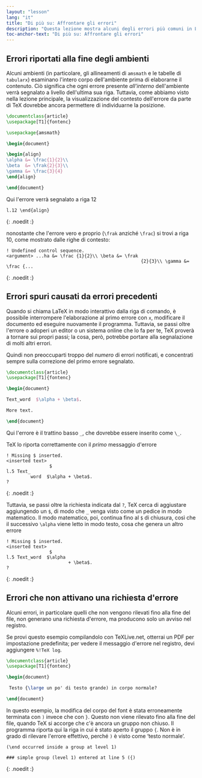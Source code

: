 ```yaml
---
layout: "lesson"
lang: "it"
title: "Di più su: Affrontare gli errori"
description: "Questa lezione mostra alcuni degli errori più comuni in LaTeX e spiega gli errori concatenati e gli errori silenziosi."
toc-anchor-text: "Di più su: Affrontare gli errori"
---
```


## Errori riportati alla fine degli ambienti

Alcuni ambienti (in particolare, gli allineamenti 
di `amsmath` e le tabelle di `tabularx`)
esaminano l'intero corpo dell'ambiente prima di
elaborarne il contenuto. 
Ciò significa che ogni errore presente _all'interno_
dell'ambiente verrà segnalato a livello dell'ultima
sua riga.
Tuttavia, come abbiamo visto nella lezione principale, 
la visualizzazione del contesto dell'errore da parte 
di TeX dovrebbe ancora permettere di individuarne 
la posizione.

```latex
\documentclass{article}
\usepackage[T1]{fontenc}

\usepackage{amsmath}

\begin{document}

\begin{align}
\alpha &= \frac{1}{2}\\
\beta  &= \frak{2}{3}\\
\gamma &= \frac{3}{4} 
\end{align}

\end{document}
```

Qui l'errore verrà segnalato a riga 12

```
l.12 \end{align}
```
{: .noedit :}

nonostante che l'errore vero e proprio (`\frak` anziché `\frac`)
si trovi a riga 10, come mostrato dalle righe di contesto:


```
! Undefined control sequence.
<argument> ...ha &= \frac {1}{2}\\ \beta &= \frak 
                                                  {2}{3}\\ \gamma &= \frac {...
```
{: .noedit :}


## Errori spuri causati da errori precedenti

Quando si chiama LaTeX in modo interattivo dalla riga di 
comando, è possibile interrompere l'elaborazione al primo 
errore con `x`, modificare il documento ed eseguire nuovamente
il programma. 
Tuttavia, se passi oltre l'errore o adoperi un editor o 
un sistema online che lo fa per te, TeX proverà a tornare
sui propri passi; la cosa, però, potrebbe portare alla 
segnalazione di molti altri errori.

Quindi non preoccuparti troppo del _numero_ di errori notificati,
e concentrati sempre sulla correzione del primo errore segnalato.

```latex
\documentclass{article}
\usepackage[T1]{fontenc}

\begin{document}

Text_word  $\alpha + \beta$.

More text.

\end{document}
```

Qui l'errore è il trattino basso `_`, che dovrebbe essere
inserito come `\_`.

TeX lo riporta correttamente con il _primo_ messaggio d'errore

```
! Missing $ inserted.
<inserted text> 
                $
l.5 Text_
         word  $\alpha + \beta$.
?
```
{: .noedit :}

Tuttavia, se passi oltre la richiesta indicata dal `?`, 
TeX cerca di aggiustare aggiungendo un `$`, di modo che 
`_` venga visto come un pedice in modo matematico. 
Il modo matematico, poi, continua fino al `$` di chiusura,
così che il successivo `\alpha` viene letto in modo testo,
cosa che genera un altro errore

```
! Missing $ inserted.
<inserted text> 
                $
l.5 Text_word  $\alpha
                       + \beta$.
? 
```
{: .noedit :}


## Errori che non attivano una richiesta d'errore

Alcuni errori, in particolare quelli che non vengono rilevati 
fino alla fine del file, non generano una richiesta d'errore,
ma producono solo un avviso nel registro.

Se provi questo esempio compilandolo con TeXLive.net, otterrai
un PDF per impostazione predefinita; per vedere il messaggio
d'errore nel registro, devi aggiungere `%!TeX log`.

```latex
\documentclass{article}
\usepackage[T1]{fontenc}

\begin{document}

 Testo {\large un po' di testo grande) in corpo normale?

\end{document}
```

In questo esempio, la modifica del corpo del font è stata 
erroneamente terminata con `)` invece che con `}`. 
Questo non viene rilevato fino alla fine del file, quando 
TeX si accorge che c'è ancora un gruppo non chiuso. 
Il programma riporta qui la riga in cui è stato aperto 
il gruppo `{`. 
Non è in grado di rilevare l'errore effettivo, perché 
`)` è visto come ‘testo normale’.

```
(\end occurred inside a group at level 1)

### simple group (level 1) entered at line 5 ({)
```
{: .noedit :}


<script>
  window.addEventListener('load', function(){
      if(editors['pre0'] != null) editors['pre0'].moveCursorTo(8, 15, false);
      if(editors['pre3'] != null) editors['pre3'].moveCursorTo(3, 5, false);
      if(editors['pre6'] != null) editors['pre6'].moveCursorTo(4, 30, false);
  }, false);
</script>
